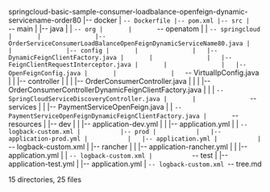 springcloud-basic-sample-consumer-loadbalance-openfeign-dynamic-servicename-order80
|-- docker
|   `-- Dockerfile
|-- pom.xml
|-- src
|   `-- main
|       |-- java
|       |   `-- org
|       |       `-- openatom
|       |           `-- springcloud
|       |               |-- OrderServiceConsumerLoadBalanceOpenFeignDynamicServiceName80.java
|       |               |-- config
|       |               |   |-- DynamicFeignClientFactory.java
|       |               |   |-- FeignClientRequestInterceptor.java
|       |               |   |-- OpenFeignConfig.java
|       |               |   `-- VirtualIpConfig.java
|       |               |-- controller
|       |               |   |-- OrderConsumerController.java
|       |               |   |-- OrderConsumerControllerDynamicFeignClientFactory.java
|       |               |   `-- SpringCloudServiceDiscoveryController.java
|       |               `-- services
|       |                   |-- PaymentServiceOpenFeign.java
|       |                   `-- PaymentServiceOpenFeignDynamicFeignClientFactory.java
|       `-- resources
|           |-- dev
|           |   |-- application-dev.yml
|           |   |-- application.yml
|           |   `-- logback-custom.xml
|           |-- prod
|           |   |-- application-prod.yml
|           |   |-- application.yml
|           |   `-- logback-custom.xml
|           |-- rancher
|           |   |-- application-rancher.yml
|           |   |-- application.yml
|           |   `-- logback-custom.xml
|           `-- test
|               |-- application-test.yml
|               |-- application.yml
|               `-- logback-custom.xml
`-- tree.md

15 directories, 25 files
